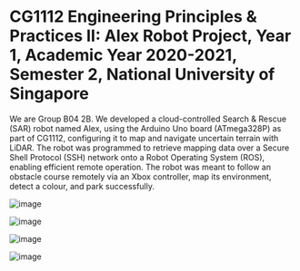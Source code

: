 # CG1112 Engineering Principles & Practices II: Alex Robot Project, Year 1, Academic Year 2020-2021, Semester 2, National University of Singapore

We are Group B04 2B. We developed a cloud-controlled Search & Rescue (SAR) robot named Alex, using the Arduino Uno board (ATmega328P) as part of CG1112, configuring it to map and navigate uncertain terrain with LiDAR. The robot was programmed to retrieve mapping data over a Secure Shell Protocol (SSH) network onto a Robot Operating System (ROS), enabling efficient remote operation. The robot was meant to follow an obstacle course remotely via an Xbox controller, map its environment, detect a colour, and park successfully.  

![image](https://github.com/user-attachments/assets/fa84e83a-5bc9-4066-9af4-428d42969587)

![image](https://github.com/user-attachments/assets/5a234221-3900-47eb-81e7-aff965e549d6)

![image](https://github.com/user-attachments/assets/eb5b43d8-a592-4fdd-88e4-a06d0cfcbe14)

![image](https://github.com/user-attachments/assets/f5a7b6e1-757f-4cd1-9bbc-4f7cb8bdd781)

